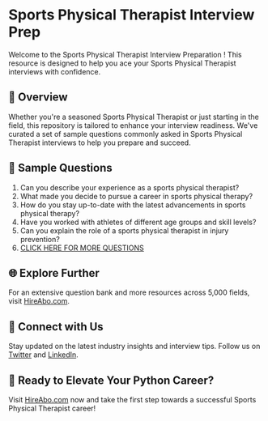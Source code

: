 # Sports Physical Therapist Interview Prep

Welcome to the Sports Physical Therapist Interview Preparation ! This resource is designed to help you ace your Sports Physical Therapist interviews with confidence.

## 🚀 Overview

Whether you're a seasoned Sports Physical Therapist or just starting in the field, this repository is tailored to enhance your interview readiness. We've curated a set of sample questions commonly asked in Sports Physical Therapist interviews to help you prepare and succeed.

## 📝 Sample Questions

1. Can you describe your experience as a sports physical therapist?
2. What made you decide to pursue a career in sports physical therapy?
3. How do you stay up-to-date with the latest advancements in sports physical therapy?
4. Have you worked with athletes of different age groups and skill levels?
5. Can you explain the role of a sports physical therapist in injury prevention?
6. [CLICK HERE FOR MORE QUESTIONS](https://hireabo.com/job/2_2_2/Sports%20Physical%20Therapist)

## 🌐 Explore Further

For an extensive question bank and more resources across 5,000 fields, visit [HireAbo.com](https://www.hireabo.com).

## 📱 Connect with Us

Stay updated on the latest industry insights and interview tips. Follow us on [Twitter](https://twitter.com/hireabo) and [LinkedIn](https://www.linkedin.com/in/hire-abo-3609972a8/).

## 🚀 Ready to Elevate Your Python Career?

Visit [HireAbo.com](https://www.hireabo.com) now and take the first step towards a successful Sports Physical Therapist career!